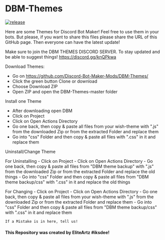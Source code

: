 # DBM-Themes
[![release](http://github-release-version.herokuapp.com/github/Discord-Bot-Maker-Themes/DBM-Themes/release.svg?style=flat)](https://github.com/Discord-Bot-Maker-Themes/DBM-Themes/releases/latest)

Here are some Themes for Discord Bot Maker! Feel free to use them in your bots. But please, if you want to share this files please share the URL of this GitHub page. Then everyone can have the latest update!

Make sure to join the DBM THEMES DISCORD SERVER. To stay updated and be able to suggest things! https://discord.gg/knQPkwa

Download Themes:
  - Go on https://github.com/Discord-Bot-Maker-Mods/DBM-Themes/
  - Click the green button Clone or download
  - Choose Download ZIP
  - Open ZIP and open the DBM-Themes-master folder

Install one Theme
  - After downloading open DBM
  - Click on Project
  - Click on Open Actions Directory
  - Go one back, then copy & paste all files from your wish-theme  with ".js" from the downloaded Zip or from the extracted Folder and replace them
  - Go into "css" Folder and then copy & paste all files with ".css" in it and replace them

Uninstall/Change Theme

  For Uninstalling
    - Click on Project
    - Click on Open Actions Directory
    - Go one back, then copy & paste all files from "DBM theme backup" with ".js" from the downloaded Zip or from the extracted Folder and replace the old things
    - Go into "css" Folder and then copy & paste all files from "DBM theme backup/css" with ".css" in it and replace the old things

  For Changing
    - Click on Project
    - Click on Open Actions Directory
    - Go one back, then copy & paste all files from your wish-theme with ".js" from the downloaded Zip or from the extracted Folder and replace them
    - Go into "css" Folder and then copy & paste all files from "DBM theme backup/css" with ".css" in it and replace them

`If a Mistake is in here, tell us!`

#### This Repository was created by EliteArtz #iksdee!
